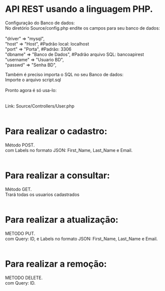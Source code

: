 # API REST usando a linguagem PHP.
Configuração do Banco de dados:<br/>
No diretório Source/config.php endite os campos para seu banco de dados:<br/>
<br/>
"driver" => "mysql",<br/>
"host" => "Host", #Padrão local: localhost<br/>
"port" => "Porta", #Padrão: 3306<br/>
"dbname" => "Banco de Dados", #Padrão arquivo SQL: bancoapirest<br/>
"username" => "Usuario BD",<br/>
"passwd" => "Senha BD",<br/>

 Também é preciso importa o SQL no seu Banco de dados:<br/>
 Importe o arquivo script.sql<br/>
<br/>
 Pronto agora é só usa-lo: <br/>
<br/>
<br/>
 Link: Source/Controllers/User.php<br/>
<br/>
# Para realizar o cadastro:<br/>
   Método POST.<br/> com Labels no formato JSON: First_Name, Last_Name e Email.<br/>
<br/>
# Para realizar a consultar:<br/>
   Método GET.<br/>
   Trará todas os usuarios cadastrados<br/>
<br/>
# Para realizar a atualização:<br/>
   METODO PUT.<br/> com Query: ID, e Labels no formato JSON: First_Name, Last_Name e Email.<br/>
   <br/>
# Para realizar a remoção:<br/>
   METODO DELETE.<br/> com Query: ID.<br/>
